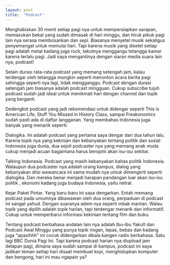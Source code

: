 ```yaml
---
layout: post
title:  "Podcast"
---
```


Menghabiskan 30 menit setiap pagi nya untuk mempersiapkan sarapan, memasukan bekal yang sudah dimasak di hari minggu, dan hiruk pikuk pagi lain nya serasa membosankan dan sepi. Biasanya menyetel musik sekaligus penyemangat untuk memulai hari. Tapi karena musik yang disetel setiap pagi adalah metal kadang juga rock, takutnya menggangu tetangga kamar karena terlalu pagi. Jadi saya mengantinya dengan siaran media suara lain nya, podcast!

Selain durasi rata-rata podcast yang memang setengah jam, kalau terdengar oleh tetangga mungkin seperti menonton acara berita pagi sehingga seperti nya lagi, tidak mengganggu. Podcast dengan durasi setengah jam biasanya adalah podcast mingguan. Cukup subscribe tujuh podcast sudah jadi ideal untuk menikmati hari dengan channel dan topik yang berganti.

Dedengkot podcast yang jadi rekomendasi untuk didengar seperti This is American Life, Stuff You Missed in History Class, sampai Freakonomics sudah pasti ada di daftar langganan. Yang membahas Indonesia juga banyak yang menarik seperti:

Dialogika. Ini adalah podcast yang pertama saya dengar dari dua tahun lalu. Karena topik nya yang kekinian dan kebanyakan tentang politik dan sosial Indonesia juga dunia, dua sejoli podcaster nya yang memang anak muda cukup menjadi acuan bagaimana harus beropini akan isu-isu sekitar.

Talking Indonesia. Podcast yang masih kebanyakan bahas politik Indonesia. Walaupun dua podcaster nya adalah orang kampus, dialog yang kebanyakan diisi wawancara ini sama mudah nya untuk dimengerti seperti dialogika. Dan mereka benar menjadi harapan pandangan luar akan isu-isu politik , ekonomi kadang juga budaya Indonesia, yaitu netral.

Kejar Paket Pintar. Yang baru-baru ini saya dengarkan. Entah memang podcast pada umumnya dibawawan oleh dua orang, perpaduan di podcast ini sangat yahud. Dengan suaranya adem nya seperti mbak mantan. Walau topik yang dipilih adalah topik harian, tapi terdengar menarik dan informatif. Cukup untuk memperbarui informasi kekinian tentang film dan buku.

Tentang podcast berbahasa andalan lain nya adalah Ibu-ibu Yakult dan Podcast Awal Minggu yang punya topik ringan, lepas, bebas dan kadang juga "apasihhh" ini cocok didengarkan dikala kangen radio berbahasa. Satu lagi BBC Dunia Pagi Ini. Tapi karena podcast harian nya diupload jam delapan pagi, dimana saya sudah sampai di kampus, podcast ini saya jadikan teman setiap hari disaat membuat kopi, menghidupkan komputer dan bengong, hari ini mau ngapain ya?
